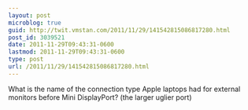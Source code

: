 ```yaml
---
layout: post
microblog: true
guid: http://twit.vmstan.com/2011/11/29/141542815086817280.html
post_id: 3039521
date: 2011-11-29T09:43:31-0600
lastmod: 2011-11-29T09:43:31-0600
type: post
url: /2011/11/29/141542815086817280.html
---
```

What is the name of the connection type Apple laptops had for external monitors before Mini DisplayPort? (the larger uglier port)

